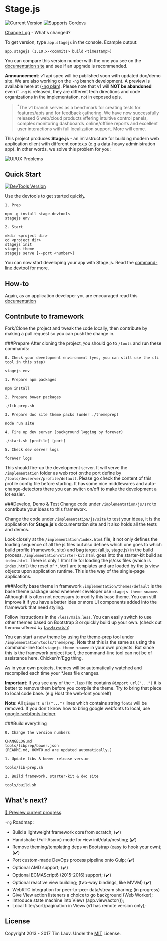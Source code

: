 Stage.js
===================
<img src="http://img.shields.io/bower/v/stage.js.svg?style=flat" alt="Current Version"></img> <img src="http://img.shields.io/badge/supports-Cordova-3B4854.svg?style=flat" alt="Supports Cordova"></img>

[Change Log](CHANGELOG.md) - What's changed?

To get version, type `app.stagejs` in the console. Example output:
```
app.stagejs (1.10.x-<commits> build <timestamp>)
```
You can compare this version number with the one you see on the [documentation site](http://bluekvirus.github.io/Stage.js/#navigate/Document) and see if an upgrade is recommended.

**Announcement**: v1 api spec will be published soon with updated doc/demo site. We are also working on the `-ng` branch development. A preview is available here at ([-ng plan](#whats-next)). Please note that v1 will **NOT be abandoned** even if `-ng` is released, they are different tech directions and code organizations in the implementation, not in exposed apis.

> <sup>\*</sup>The v1 branch serves as a benchmark for creating tests for features/apis and for feedback gathering. We have now successfully released 6 web/cloud products offering intuitive control panels, complex monitoring dashboards, online/offline reports and excellent user interactions with full localization support. More will come. 

This project produces **Stage.js** - an infrastructure for building modern web application client with different contexts (e.g a data-heavy administration app). In other words, we solve this problem for you:

<img src="implementation/static/resource/default/diagram/Diagram-1.png" alt="UI/UX Problems" class="center-block"></img>


Quick Start
------------
<a href="https://www.npmjs.org/package/stage-devtools"><img src="http://img.shields.io/npm/v/stage-devtools.svg?style=flat-square" alt="DevTools Version"></img></a> 

Use the devtools to get started quickly.
```
1. Prep

npm -g install stage-devtools
stagejs env

2. Start

mkdir <project dir>
cd <project dir>
stagejs init
stagejs theme
stagejs serve [--port <number>]
```
You can now start developing your app with Stage.js. Read the [command-line devtool](https://www.npmjs.com/package/stage-devtools) for more.


How-to
------
Again, as an application developer you are encouraged read this [documentation](http://bluekvirus.github.io/Stage.js/#navigate/Document)


Contribute to framework
-----------------------
Fork/Clone the project and tweak the code locally, then contribute by making a pull request so you can push the change in.

###Prepare
After cloning the project, you should go to `/tools` and run these commands:
```
0. Check your development environment (yes, you can still use the cli tool in this step)

stagejs env

1. Prepare npm packages

npm install

2. Prepare bower packages

./lib-prep.sh

3. Prepare doc site theme packs (under ./themeprep)

node run site

4. Fire up dev server (background logging by forever)

./start.sh [profile] [port]

5. Check dev server logs

forever logs

```
This should fire-up the development server. It will serve the `/implementation` folder as web root on the port define by `/tools/devserver/profile/default`. Please go check the content of this profile config file before starting. It has some nice middlewares and auto-change-detectors there you can switch on/off to make the development a lot easier.

###Develop, Demo & Test
Change code under `/implementation/js/src` to contribute your ideas to this framework.

Change the code under `/implementation/js/site` to test your ideas, it is the application for **Stage.js**'s documentation site and it also holds all the tests and demos.

Look closely at the `/implementation/index.html` file, it not only defines the loading sequence of all the js files but also defines which one goes to which build profile (framework, site) and bag target (all.js, stage.js) in the build process. `/implementation/starter-kit.html` goes into the starter-kit build as `index.html`. There is only 1 html file for loading the js/css files (which is `index.html`) the reset of `*.html` are templates and are loaded by the js view objects upon application runtime. This is the way of the single-page applications.

###Modify base theme in framework
`/implementation/themes/default` is the base theme package used whenever developer use `stagejs theme <name>`. Although it is often not necessary to modify this base theme. You can still improve it if you have a better idea or more UI components added into the framework that need styling. 

Follow instructions in the `/less/main.less`. You can easily switch to use other themes based on Bootstrap 3 or quickly build up your own. (check out themes offered by [bootswatch](http://bootswatch.com/))

You can start a new theme by using the theme-prep tool under `/implementation/tools/themeprep`. Note that this is the same as using the command-line tool `stagejs theme <name>` in your own projects. But since this is the framework project itself, the command-line tool can not be of assistance here. Chicken'n'Egg thing.

As in your own projects, themes will be automatically watched and recompiled each time your *.less file changes.

**Important**: If you see any of the `*.less` file contains `@import url("...")` it is better to remove them before you compile the theme. Try to bring that piece to local code base. (e.g Host the web-font yourself)

**Note**: All `@import url("...")` lines which contains string `fonts` will be removed. If you don't know how to bring google webfonts to local, use [google-webfonts-helper](https://github.com/majodev/google-webfonts-helper).

###Build everything
```
0. Change the version numbers

CHANGELOG.md
tools/libprep/bower.json
(README.md, HOWTO.md are updated automatically.)

1. Update libs & bower release version

tools/lib-prep.sh

2. Build framework, starter-kit & doc site

tools/build.sh
```


What's next?
------------
[:crystal_ball: Preview current progress](https://github.com/bluekvirus/Stage.js-ng/tree/master/libs/vendor/stagejsv2).

`-ng` Roadmap:
* Build a lightweight framework core from scratch; (:heavy_check_mark:)
* Handshake (Full-Async) mode for view init/data/nesting; (:heavy_check_mark:)
* Remove theming/templating deps on Bootstrap (easy to hook your own); (:heavy_check_mark:)
* Port custom-made DevOps process pipeline onto Gulp; (:heavy_check_mark:)
* Optional AMD support; (:heavy_check_mark:)
* Optional ECMAScript6 (2015-2016) support; (:heavy_check_mark:)
* Optional reactive view building; (two-way bindings, like MVVM) (:heavy_check_mark:)
* WebRTC integration for peer-to-peer data/stream sharing; (in progress)
* Give View action listeners a choice to go background (Web Worker);
* Introduce state machine into Views (app.view/actor());
* Local filter/sort/pagination in Views (v1 has remote version only);


License
-------
Copyright 2013 - 2017 Tim Lauv. 
Under the [MIT](http://opensource.org/licenses/MIT) License.

